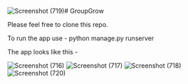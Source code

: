 ![Screenshot (719)](https://github.com/ath3110/GroupGrow/assets/88778788/4e626d55-0141-489d-b569-21e822c1a485)# GroupGrow

Please feel free to clone this repo. 

To run the app use - python manage.py runserver

The app looks like this - 

![Screenshot (716)](https://github.com/ath3110/GroupGrow/assets/88778788/8890bbf2-cff7-42c5-b2a8-d1ca5046c10f)
![Screenshot (717)](https://github.com/ath3110/GroupGrow/assets/88778788/ad687c0a-299c-443e-8b9f-acbf9c8c074b)
![Screenshot (718)](https://github.com/ath3110/GroupGrow/assets/88778788/35d2ceae-3616-4e1c-90fe-25c8fcbb60a6)
![Screenshot (720)](https://github.com/ath3110/GroupGrow/assets/88778788/81fe4a59-274e-46e1-ac55-7cd3d6f7b020)
